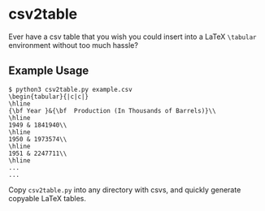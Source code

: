csv2table
=====

Ever have a csv table that you wish you could
insert into a LaTeX `\tabular` environment without
too much hassle?

Example Usage
------
```shell
$ python3 csv2table.py example.csv 
\begin{tabular}{|c|c|} 
\hline
{\bf Year }&{\bf  Production (In Thousands of Barrels)}\\
\hline
1949 & 1841940\\
\hline
1950 & 1973574\\
\hline
1951 & 2247711\\
\hline
...
...
```
Copy `csv2table.py` into any directory with csvs, and
quickly generate copyable LaTeX tables.
 
